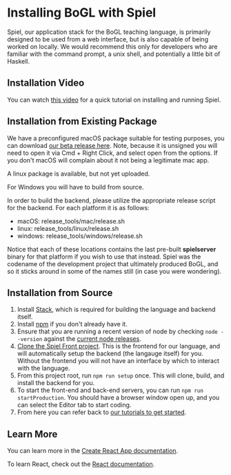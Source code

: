 # Installing BoGL with Spiel

Spiel, our application stack for the BoGL teaching language, is primarily designed to be used from a web interface, but is also capable of being worked on locally. We would recommend this only for developers who are familiar with the command prompt, a unix shell, and potentially a little bit of Haskell.

## Installation Video

You can watch [this video](https://media.oregonstate.edu/media/0_hxrt5f8y) for a quick tutorial on installing and running Spiel.

## Installation from Existing Package

We have a preconfigured macOS package suitable for testing purposes, you can download [our beta release here](https://github.com/The-Code-In-Sheep-s-Clothing/Spiel-Front/releases/download/beta3/spiel-front-0.1.0.dmg). Note, because it is unsigned you will need to open it via Cmd + Right Click, and select open from the options. If you don't macOS will complain about it not being a legitimate mac app.

A linux package is available, but not yet uploaded.

For Windows you will have to build from source.

In order to build the backend, please utilize the appropriate release script for the backend. For each platform it is as follows:

- macOS: release_tools/mac/release.sh
- linux: release_tools/linux/release.sh
- windows: release_tools/windows/release.sh

Notice that each of these locations contains the last pre-built **spielserver** binary for that platform if you wish to use that instead. Spiel was the codename of the development project that ultimately produced BoGL, and so it sticks around in some of the names still (in case you were wondering).

## Installation from Source
1. Install [Stack](https://docs.haskellstack.org/en/stable/README/), which is required for building the language and backend itself.
2. Install [npm](https://docs.npmjs.com/downloading-and-installing-node-js-and-npm) if you don't already have it.
3. Ensure that you are running a recent version of node by checking `node --version` against the [current node releases](https://nodejs.org/en/).
3. [Clone the Spiel Front project](https://github.com/The-Code-In-Sheep-s-Clothing/Spiel-Front/). This is the frontend for our language, and will automatically setup the backend (the langauge itself) for you. Without the frontend you will not have an interface by which to interact with the language.
4. From this project root, run `npm run setup` once. This will clone, build, and install the backend for you.
5. To start the front-end and back-end servers, you can run `npm run startProduction`. You should have a browser window open up, and you can select the Editor tab to start coding.
6. From here you can refer back to [our tutorials to get started](/Tutorials/GettingStarted).

## Learn More

You can learn more in the [Create React App documentation](https://facebook.github.io/create-react-app/docs/getting-started).

To learn React, check out the [React documentation](https://reactjs.org/).
